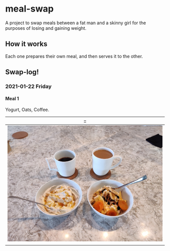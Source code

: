 # meal-swap

A project to swap meals between a fat man and a skinny girl
for the purposes of losing and gaining weight.

## How it works

Each one prepares their own meal, and then serves it to the other.

## Swap-log!

### 2021-01-22 Friday

#### Meal 1

Yogurt, Oats, Coffee.

|::|
| - |
|![2021-01-22_1](images/2021-01-22_1.jpg)|
||Aimee <-> Brian||

